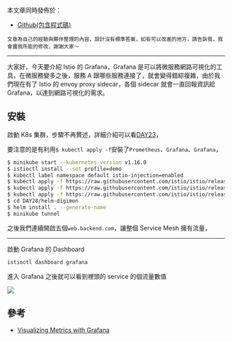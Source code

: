 本文章同時發佈於：

- [Github(包含程式碼)](https://github.com/superj80820/2020-ithelp-contest/blob/master/DAY28)

```
文章為自己的經驗與夥伴整理的內容，設計沒有標準答案，如有可以改進的地方，請告訴我，我會盡我所能的修改，謝謝大家～
```

---

大家好，今天要介紹 Istio 的 Grafana，Grafana 是可以將微服務網路可視化的工具，在微服務變多之後，服務 A 跟哪些服務連接了，就會變得錯綜複雜，由於我們現在有了 Istio 的 envoy proxy sidecar，各個 sidecar 就會一直回報資訊給 Grafana，以達到網路可視化的需求。

## 安裝

啟動 K8s 集群，步驟不再贅述，詳細介紹可以看[DAY23](https://ithelp.ithome.com.tw/articles/10250134)，

要注意的是有利用`$ kubectl apply -f`安裝了`Prometheus`、`Grafana`、`Grafana`，

```bash
$ minikube start --kubernetes-version v1.16.0
$ istioctl install --set profile=demo
$ kubectl label namespace default istio-injection=enabled
$ kubectl apply -f https://raw.githubusercontent.com/istio/istio/release-1.7/samples/addons/prometheus.yaml
$ kubectl apply -f https://raw.githubusercontent.com/istio/istio/release-1.7/samples/addons/grafana.yaml
$ kubectl apply -f https://raw.githubusercontent.com/istio/istio/release-1.7/samples/addons/Grafana.yaml
$ cd DAY28/helm-digimon
$ helm install . --generate-name
$ minikube tunnel
```

之後我們連續開啟五個`web.backend.com`，讓整個 Service Mesh 擁有流量，

---

啟動 Grafana 的 Dashboard

```bash
istioctl dashboard grafana
```

進入 Grafana 之後就可以看到裡頭的 service 的個流量數值

![](https://i.imgur.com/uz2C7vL.png)

## 參考

- [Visualizing Metrics with Grafana](https://istio.io/latest/docs/tasks/observability/metrics/using-istio-dashboard/)
